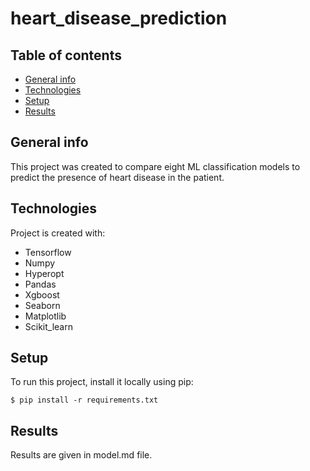 # heart_disease_prediction

## Table of contents
* [General info](#general-info)
* [Technologies](#technologies)
* [Setup](#setup)
* [Results](#results)

## General info
This project was created to compare eight ML classification models to predict the presence of heart disease in the patient. 

## Technologies
Project is created with:
* Tensorflow
* Numpy
* Hyperopt
* Pandas
* Xgboost
* Seaborn
* Matplotlib
* Scikit_learn

## Setup
To run this project, install it locally using pip:

```
$ pip install -r requirements.txt
```

## Results
Results are given in model.md file.

